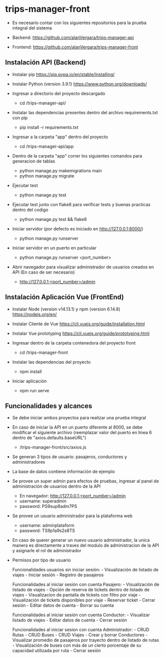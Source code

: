 # trips-manager-front

- Es necesario contar con los siguientes repositorios para la prueba integral del sistema

- Backend: https://github.com/alanVergara/trips-manager-api
- Frontend: https://github.com/alanVergara/trips-manager-front

## Instalación API (Backend)

- Instalar pip https://pip.pypa.io/en/stable/installing/

- Instalar Python (version 3.9.1) https://www.python.org/downloads/

- Ingresar a directorio del proyecto descargado
    - cd <local-path>/trips-manager-api/

- Instalar las dependencias presentes dentro del archivo requirements.txt con pip
    - pip install -r requirements.txt

- Ingresar a la carpeta "app" dentro del proyecto
    - cd <local-path>/trips-manager-api/app

- Dentro de la carpeta "app" correr los siguientes comandos para generacion de tablas
    - python manage.py makemigrations main
    - python manage.py migrate

- Ejecutar test
    - python manage.py test

- Ejecutar test junto con flake8 para verificar tests y buenas practicas dentro del codigo
    - python manage.py test && flake8

- Iniciar servidor (por defecto es iniciado en http://127.0.0.1:8000/)
    - python manage.py runserver

- Iniciar servidor en un puerto en particular
    - python manage.py runserver <port_number>

- Abrir navegador para visualizar administrador de usuarios creados en API (En caso de ser necesario)
    - http://127.0.0.1:<port_number>/admin

## Instalación Aplicación Vue (FrontEnd)

- Instalar Node (version v14.13.1) y npm (version 6.14.8)
    https://nodejs.org/en/

- Instalar Cliente de Vue
    https://cli.vuejs.org/guide/installation.html

- Instalar Vue prototyping
    https://cli.vuejs.org/guide/prototyping.html

- Ingresar dentro de la carpeta contenedora del proyecto front
    - cd <local-path>/trips-manager-front

- Instalar las dependencias del proyecto
    - npm install

- Iniciar aplicación
    - npm run serve

## Funcionalidades y alcances

- Se debe iniciar ambos proyectos para realizar una prueba integral

- En caso de iniciar la API en un puerto diferente al 8000, se debe modificar el siguiente archivo
    (reemplazar valor del puerto en linea 6 dentro de "axios.defaults.baseURL")
    - <local-path>/trips-manager-front/src/axios.js

- Se generan 3 tipos de usuario: pasajeros, conductores y administradores

- La base de datos contiene información de ejemplo

- Se provee un super admin para efectos de pruebas, ingresar al panel de administración de usuarios dentro de la API
    - En navegador: http://127.0.0.1:<port_number>/admin
    - username: superadmin
    - password: PS9sup8adm7PS

- Se provee un usuario administrador para la plataforma web
    - username: adminplataform
    - password: TS9p1a9s2s8TS

- En caso de querer generar un nuevo usuario administrador, la unica manera es directamente a traves del modulo de administracion de la API y asignarle el rol de administrador

- Permisos por tipo de usuario 

    Funcionalidades usuarios sin iniciar sesión:
        - Visualización de listado de viajes
        - Iniciar sesión
        - Registro de pasajeros 

    Funcionalidades al iniciar sesión con cuenta Pasajero: 
        - Visualización de listado de viajes
        - Opción de reserva de tickets dentro de listado de viajes
        - Visualizacion de pantalla de tickets con filtro por viaje
        - Visualización de tickets disponibles por viaje
        - Reservar ticket 
        - Cerrar sesión
        - Editar datos de cuenta
        - Borrar su cuenta
    
    Funcionalidades al iniciar sesión con cuenta Conductor:
        - Visualizar listado de viajes
        - Editar datos de cuenta
        - Cerrar sesión
    
    Funcionalidades al iniciar sesion con cuenta Administrador:
        - CRUD Rutas
        - CRUD Buses
        - CRUD Viajes
        - Crear y borrar Conductores
        - Visualizar promedio de pasajeros por trayecto dentro de listado de rutas
        - Visualización de buses con más de un cierto porcentaje de su capacidad utilizada por ruta
        - Cerrar sesión
